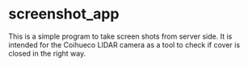 # screenshot_app
This is a simple program to take screen shots from server side. It is intended for the Coihueco LIDAR camera as a tool to check if cover is closed in the right way.
